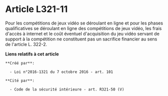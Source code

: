 # Article L321-11

Pour les compétitions de jeux vidéo se déroulant en ligne et pour les phases qualificatives se déroulant en ligne des
compétitions de jeux vidéo, les frais d'accès à internet et le coût éventuel d'acquisition du jeu vidéo servant de support à
la compétition ne constituent pas un sacrifice financier au sens de l'article L. 322-2.

**Liens relatifs à cet article**

	**Créé par**:

	  - Loi n°2016-1321 du 7 octobre 2016 - art. 101

	**Cité par**:

	  - Code de la sécurité intérieure - art. R321-50 (V)
